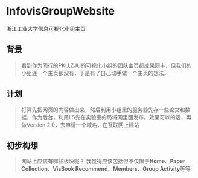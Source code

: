# InfovisGroupWebsite
浙江工业大学信息可视化小组主页

## 背景
> 看到作为同行的PKU,ZJU的可视化小组的团队主页都成果颇丰，但我们的小组连一个主页都没有，于是有了自己动手做一个主页的想法。

## 计划
> 打算先把网页的内容做出来，然后利用小组里的服务器先存一些论文和数据，作为后台，利用IIS先在实验室的局域网里面发布。效果可以的话，再做Version 2.0，去申请一个域名，在互联网上建站

## 初步构想
> 网站上应该有哪些板块呢？
我觉得应该包括但不仅限于**Home**、**Paper Collection**、**VisBook Recommend**、**Members**、**Group Activity**等等
